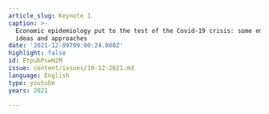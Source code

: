 ```yaml
---
article_slug: Keynote 1
caption: >-
  Economic epidemiology put to the test of the Covid-19 crisis: some emerging
  ideas and approaches
date: '2021-12-09T09:00:24.000Z'
highlight: false
id: EtpubPswH2M
issue: content/issues/10-12-2021.md
language: English
type: youtube
years: 2021

---
```

